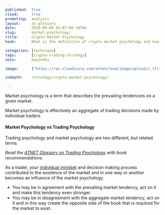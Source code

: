 ```yaml
---
published:  true
cloud:      true
promoting:  analysis
layout:     at-glossary
date:       2020-09-08 03:07:00 +0700
slug:       market-psychology/
title:      Crypto Market Psychology
hook:       What is the definition of crypto market psychology and how is it formed?

categories: [technique]
tags:       [crypto-trading-strategy]
note:       beyondta

image:      ["https://res.cloudinary.com/atnetcloud/image/upload/c_lfill,g_north,h_360,w_700/v1599631413/atnet/__women/annie-spratt-IZX6InIQXJQ-unsplash_pmu8ph.jpg"]

indepth:    /strategy/crypto-market-psychology/

---
```


Market psychology is a term that describes the prevailing tendencies on a given market.

Market psychology is effectively an aggregate of trading decisions made by individual traders.

#### Market Psychology vs Trading Psychology

Trading psychology and market psychology are two different, but related terms.

*Read the [ATNET Glossary on Trading Psychology](/glossary/trading-psychology/) with book recommendations.*

As a trader, your [individual mindset](/glossary/trading-psychology/) and decision making process contributed to the existence of the market and in one way or another becomes an influence of the market psychology.

* You may be in agreement with the prevailing market tendency, act on it and make this tendency even stronger.
* You may be in disagreement with the aggregate market tendency, act on it and in this way create the opposite side of the book that is required for the market to exist.
